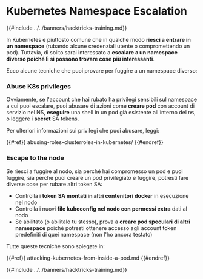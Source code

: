 # Kubernetes Namespace Escalation

{{#include ../../banners/hacktricks-training.md}}

In Kubernetes è piuttosto comune che in qualche modo **riesci a entrare in un namespace** (rubando alcune credenziali utente o compromettendo un pod). Tuttavia, di solito sarai interessato a **escalare a un namespace diverso poiché lì si possono trovare cose più interessanti**.

Ecco alcune tecniche che puoi provare per fuggire a un namespace diverso:

### Abuse K8s privileges

Ovviamente, se l'account che hai rubato ha privilegi sensibili sul namespace a cui puoi escalare, puoi abusare di azioni come **creare pod** con account di servizio nel NS, **eseguire** una shell in un pod già esistente all'interno del ns, o leggere i **secret** SA tokens.

Per ulteriori informazioni sui privilegi che puoi abusare, leggi:

{{#ref}}
abusing-roles-clusterroles-in-kubernetes/
{{#endref}}

### Escape to the node

Se riesci a fuggire al nodo, sia perché hai compromesso un pod e puoi fuggire, sia perché puoi creare un pod privilegiato e fuggire, potresti fare diverse cose per rubare altri token SA:

- Controlla i **token SA montati in altri contenitori docker** in esecuzione nel nodo
- Controlla i nuovi **file kubeconfig nel nodo con permessi extra** dati al nodo
- Se abilitato (o abilitalo tu stesso), prova a **creare pod speculari di altri namespace** poiché potresti ottenere accesso agli account token predefiniti di quei namespace (non l'ho ancora testato)

Tutte queste tecniche sono spiegate in:

{{#ref}}
attacking-kubernetes-from-inside-a-pod.md
{{#endref}}

{{#include ../../banners/hacktricks-training.md}}
